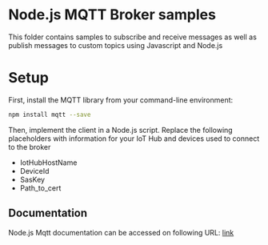 # Node.js MQTT Broker samples
This folder contains samples to subscribe and receive messages as well as publish messages to custom topics using Javascript and Node.js
# Setup
First, install the MQTT library from your command-line environment:
```sh
npm install mqtt --save
```

Then, implement the client in a Node.js script. Replace the following placeholders with information for your IoT Hub and devices used to connect to the broker

- IotHubHostName
- DeviceId
- SasKey
- Path_to_cert

## Documentation

Node.js Mqtt documentation can be accessed on following URL: [link](https://www.npmjs.com/package/mqtt)

